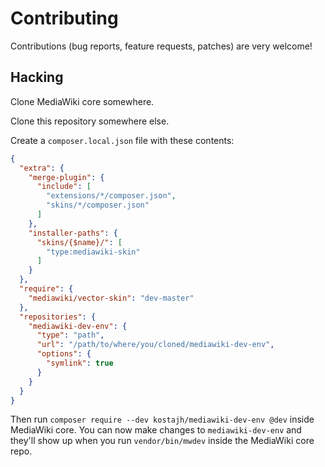 # Contributing

Contributions (bug reports, feature requests, patches) are very welcome!

## Hacking

Clone MediaWiki core somewhere.

Clone this repository somewhere else.

Create a `composer.local.json` file with these contents:

``` json
{
  "extra": {
    "merge-plugin": {
      "include": [
        "extensions/*/composer.json",
        "skins/*/composer.json"
      ]
    },
    "installer-paths": {
      "skins/{$name}/": [
        "type:mediawiki-skin"
      ]
    }
  },
  "require": {
    "mediawiki/vector-skin": "dev-master"
  },
  "repositories": {
    "mediawiki-dev-env": {
      "type": "path",
      "url": "/path/to/where/you/cloned/mediawiki-dev-env",
      "options": {
        "symlink": true
      }
    }
  }
}
```

Then run `composer require --dev kostajh/mediawiki-dev-env @dev` inside MediaWiki core. You can now make changes to `mediawiki-dev-env` and they'll show up when you run `vendor/bin/mwdev` inside the MediaWiki core repo.
